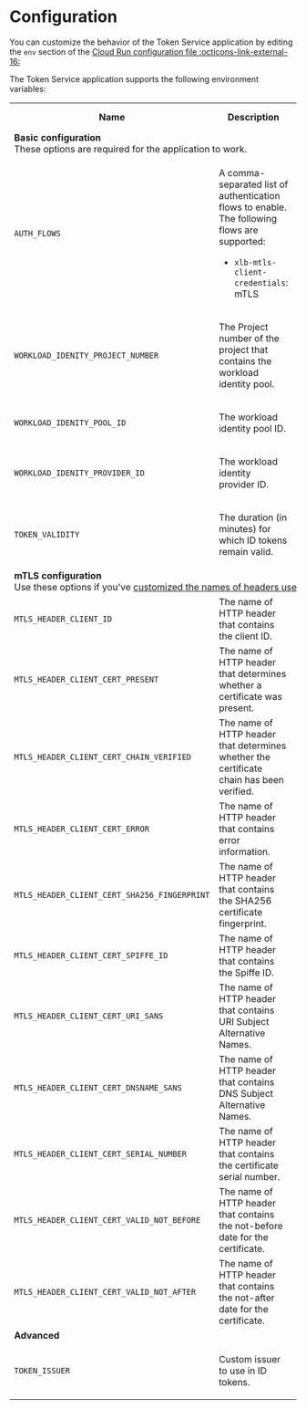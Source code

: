 # Configuration

You can customize the behavior of the Token Service application by editing the `env` section of the
[Cloud Run configuration file :octicons-link-external-16:](https://cloud.google.com/run/docs/reference/yaml/v1)

The Token Service application supports the following environment variables:

<table>
  <tr>
    <th>Name</th>
    <th>Description</th>
    <th>Required</th>
    <th>Default</th>
    <th>Available since</th>
  </tr>
  <tr>
    <td colspan="5"><b>Basic configuration</b><br>
    These options are required for the application to work.</td>
  </tr>
  <tr>
    <td>
        <code>AUTH_FLOWS</code>
    </td>
    <td>
        <p>
            A comma-separated list of authentication flows to enable.
            The following flows are supported:
            <ul>
                <li><code>xlb-mtls-client-credentials</code>: mTLS
            </ul>
        </p>
    </td>
    <td>Required</td>
    <td>(None)</td>
    <td>1.0</td>
  </tr> 
  <tr>
    <td>
        <code>WORKLOAD_IDENITY_PROJECT_NUMBER</code>
    </td>
    <td>
        <p>
            The Project number of the project that contains the workload identity pool.
        </p>
    </td>
    <td>Required</td>
    <td>(None)</td>
    <td>1.0</td>
  </tr> 
  <tr>
    <td>
        <code>WORKLOAD_IDENITY_POOL_ID</code>
    </td>
    <td>
        <p>
            The workload identity pool ID.
        </p>
    </td>
    <td>Required</td>
    <td>(None)</td>
    <td>1.0</td>
  </tr>
  <tr>
    <td>
        <code>WORKLOAD_IDENITY_PROVIDER_ID</code>
    </td>
    <td>
        <p>
            The workload identity provider ID.
        </p>
    </td>
    <td>Required</td>
    <td>(None)</td>
    <td>1.0</td>
  </tr> 
  <tr>
    <td>
        <code>TOKEN_VALIDITY</code>
    </td>
    <td>
        <p>
            The duration (in minutes) for which ID tokens remain valid.
        </p>
    </td>
    <td>Required</td>
    <td>5</td>
    <td>1.0</td>
  </tr> 
  
  
  <tr>
    <td colspan="5"><b>mTLS configuration</b><br>
    Use these options if you've <a href='https://cloud.google.com/load-balancing/docs/https/custom-headers-global'>
    customized the names of headers used by the load balancer</a>.
    </td>
  </tr> 
  <tr>
    <td>
        <code>MTLS_HEADER_CLIENT_ID</code>
    </td>
    <td>
        The name of HTTP header that contains the client ID.
    </td>
    <td>Required</td>
    <td>X-Client-Cert-Spiffe</td>
    <td>1.0</td>
  </tr> 
  <tr>
    <td>
        <code>MTLS_HEADER_CLIENT_CERT_PRESENT</code>
    </td>
    <td>
        The name of HTTP header that determines whether a certificate was present.
    </td>
    <td>Required</td>
    <td>X-Client-Cert-Present</td>
    <td>1.0</td>
  </tr> 
  <tr>
    <td>
        <code>MTLS_HEADER_CLIENT_CERT_CHAIN_VERIFIED</code>
    </td>
    <td>
        The name of HTTP header that determines whether the certificate chain has been verified.
    </td>
    <td>Required</td>
    <td>X-Client-Cert-Chain-Verified</td>
    <td>1.0</td>
  </tr> 
  <tr>
    <td>
        <code>MTLS_HEADER_CLIENT_CERT_ERROR</code>
    </td>
    <td>
        The name of HTTP header that contains error information.
    </td>
    <td>Required</td>
    <td>X-Client-Cert-Error</td>
    <td>1.0</td>
  </tr> 
  <tr>
    <td>
        <code>MTLS_HEADER_CLIENT_CERT_SHA256_FINGERPRINT</code>
    </td>
    <td>
        The name of HTTP header that contains the SHA256 certificate fingerprint.
    </td>
    <td>Required</td>
    <td>X-Client-Cert-Hash</td>
    <td>1.0</td>
  </tr> 
  <tr>
    <td>
        <code>MTLS_HEADER_CLIENT_CERT_SPIFFE_ID</code>
    </td>
    <td>
        The name of HTTP header that contains the Spiffe ID.
    </td>
    <td>Required</td>
    <td>X-Client-Cert-Spiffe</td>
    <td>1.0</td>
  </tr> 
  <tr>
    <td>
        <code>MTLS_HEADER_CLIENT_CERT_URI_SANS</code>
    </td>
    <td>
        The name of HTTP header that contains URI Subject Alternative Names.
    </td>
    <td>Required</td>
    <td>X-Client-Cert-URI-SANs</td>
    <td>1.0</td>
  </tr> 
  <tr>
    <td>
        <code>MTLS_HEADER_CLIENT_CERT_DNSNAME_SANS</code>
    </td>
    <td>
        The name of HTTP header that contains DNS Subject Alternative Names.
    </td>
    <td>Required</td>
    <td>X-Client-Cert-DNSName-SANs</td>
    <td>1.0</td>
  </tr>  
  <tr>
    <td>
        <code>MTLS_HEADER_CLIENT_CERT_SERIAL_NUMBER</code>
    </td>
    <td>
        The name of HTTP header that contains the certificate serial number.
    </td>
    <td>Required</td>
    <td>X-Client-Cert-Serial-Number</td>
    <td>1.0</td>
  </tr>  
  <tr>
    <td>
        <code>MTLS_HEADER_CLIENT_CERT_VALID_NOT_BEFORE</code>
    </td>
    <td>
        The name of HTTP header that contains the not-before date for the certificate.
    </td>
    <td>Required</td>
    <td>X-Client-Cert-Valid-Not-Before</td>
    <td>1.0</td>
  </tr>  
  <tr>
    <td>
        <code>MTLS_HEADER_CLIENT_CERT_VALID_NOT_AFTER</code>
    </td>
    <td>
        The name of HTTP header that contains the not-after date for the certificate.
    </td>
    <td>Required</td>
    <td>X-Client-Cert-Valid-Not-After</td>
    <td>1.0</td>
  </tr> 
  
  <tr>
    <td colspan="5"><b>Advanced</b></td>
  </tr>
  <tr>
    <td>
        <code>TOKEN_ISSUER</code>
    </td>
    <td>
        <p>
            Custom issuer to use in ID tokens.
        </p>
    </td>
    <td>Required</td>
    <td>Determined automatically</td>
    <td>1.0</td>
  </tr> 
</table>
